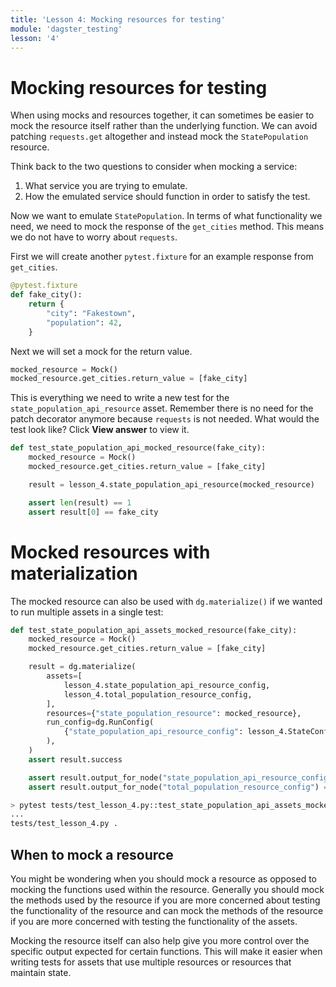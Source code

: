 ```yaml
---
title: 'Lesson 4: Mocking resources for testing'
module: 'dagster_testing'
lesson: '4'
---
```


# Mocking resources for testing

When using mocks and resources together, it can sometimes be easier to mock the resource itself rather than the underlying function. We can avoid patching `requests.get` altogether and instead mock the `StatePopulation` resource.

Think back to the two questions to consider when mocking a service:

1. What service you are trying to emulate.
2. How the emulated service should function in order to satisfy the test.

Now we want to emulate `StatePopulation`. In terms of what functionality we need, we need to mock the response of the `get_cities` method. This means we do not have to worry about `requests`. 

First we will create another `pytest.fixture` for an example response from `get_cities`.

```python
@pytest.fixture
def fake_city():
    return {
        "city": "Fakestown",
        "population": 42,
    }
```

Next we will set a mock for the return value.

```python
mocked_resource = Mock()
mocked_resource.get_cities.return_value = [fake_city]
```

This is everything we need to write a new test for the `state_population_api_resource` asset. Remember there is no need for the patch decorator anymore because `requests` is not needed. What would the test look like? Click **View answer** to view it.

```python {% obfuscated="true" %}
def test_state_population_api_mocked_resource(fake_city):
    mocked_resource = Mock()
    mocked_resource.get_cities.return_value = [fake_city]

    result = lesson_4.state_population_api_resource(mocked_resource)

    assert len(result) == 1
    assert result[0] == fake_city
```

# Mocked resources with materialization

The mocked resource can also be used with `dg.materialize()` if we wanted to run multiple assets in a single test:

```python 
def test_state_population_api_assets_mocked_resource(fake_city):
    mocked_resource = Mock()
    mocked_resource.get_cities.return_value = [fake_city]

    result = dg.materialize(
        assets=[
            lesson_4.state_population_api_resource_config,
            lesson_4.total_population_resource_config,
        ],
        resources={"state_population_resource": mocked_resource},
        run_config=dg.RunConfig(
            {"state_population_api_resource_config": lesson_4.StateConfig(name="ny")}
        ),
    )
    assert result.success

    assert result.output_for_node("state_population_api_resource_config") == [fake_city]
    assert result.output_for_node("total_population_resource_config") == 42
```

```bash
> pytest tests/test_lesson_4.py::test_state_population_api_assets_mocked_resource
...
tests/test_lesson_4.py .                                                          [100%]
```

## When to mock a resource

You might be wondering when you should mock a resource as opposed to mocking the functions used within the resource. Generally you should mock the methods used by the resource if you are more concerned about testing the functionality of the resource and can mock the methods of the resource if you are more concerned with testing the functionality of the assets.

Mocking the resource itself can also help give you more control over the specific output expected for certain functions. This will make it easier when writing tests for assets that use multiple resources or resources that maintain state.
